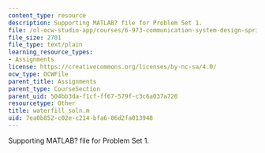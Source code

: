 ```yaml
---
content_type: resource
description: Supporting MATLAB? file for Problem Set 1.
file: /ol-ocw-studio-app/courses/6-973-communication-system-design-spring-2006/7ea0b852c02ec214bfa606d2fa013948_waterfill_soln.m
file_size: 2701
file_type: text/plain
learning_resource_types:
- Assignments
license: https://creativecommons.org/licenses/by-nc-sa/4.0/
ocw_type: OCWFile
parent_title: Assignments
parent_type: CourseSection
parent_uid: 504bb3da-f1cf-ff67-579f-c3c6a037a720
resourcetype: Other
title: waterfill_soln.m
uid: 7ea0b852-c02e-c214-bfa6-06d2fa013948
---
```

Supporting MATLAB? file for Problem Set 1.